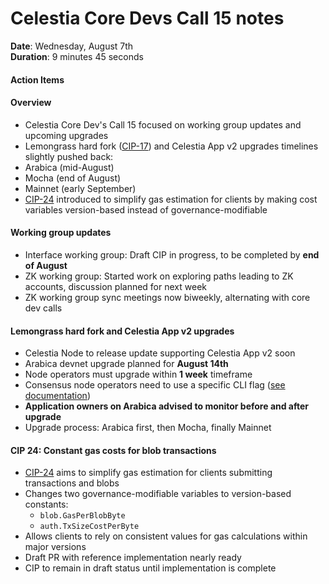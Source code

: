 # Celestia Core Devs Call 15 notes

**Date**: Wednesday, August 7th  
**Duration**: 9 minutes 45 seconds  

#### Action Items

#### Overview

*   Celestia Core Dev's Call 15 focused on working group updates and upcoming upgrades
*   Lemongrass hard fork ([CIP-17](../cip-17.md)) and Celestia App v2 upgrades timelines slightly pushed back:
  * Arabica (mid-August)
  * Mocha (end of August)
  * Mainnet (early September)
*   [CIP-24](../cip-24.md) introduced to simplify gas estimation for clients by making cost variables version-based instead of governance-modifiable
    
#### Working group updates

*   Interface working group: Draft CIP in progress, to be completed by **end of August**
*   ZK working group: Started work on exploring paths leading to ZK accounts, discussion planned for next week
*   ZK working group sync meetings now biweekly, alternating with core dev calls
    
#### Lemongrass hard fork and Celestia App v2 upgrades

*   Celestia Node to release update supporting Celestia App v2 soon
*   Arabica devnet upgrade planned for **August 14th**
*   Node operators must upgrade within **1 week** timeframe
*   Consensus node operators need to use a specific CLI flag ([see documentation](https://docs.celestia.org/nodes/hardfork-process#lemongrass-hardfork))
*   **Application owners on Arabica advised to monitor before and after upgrade**
*   Upgrade process: Arabica first, then Mocha, finally Mainnet
    

#### CIP 24: Constant gas costs for blob transactions

*   [CIP-24](../cip-24.md) aims to simplify gas estimation for clients submitting transactions and blobs
*   Changes two governance-modifiable variables to version-based constants:
    *   `blob.GasPerBlobByte`
    *   `auth.TxSizeCostPerByte`
*   Allows clients to rely on consistent values for gas calculations within major versions
*   Draft PR with reference implementation nearly ready
*   CIP to remain in draft status until implementation is complete